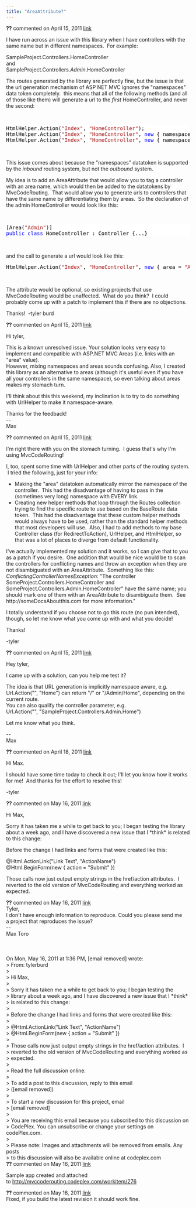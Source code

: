 ```yaml
---
title: "AreaAttribute?"
---
```

<div id="post598194" class="discussion-comment op">
   <div class="discussion-header"><b>??</b> commented on 
      <time datetime="2011-04-15T13:24:43.917-07:00" title="2011-04-15T13:24:43.917-07:00">April 15, 2011</time> <a href="#598194" class="post-link">link</a></div>
   <div class="discussion-message">
<p>I have run across an issue with this library when I have controllers with the same name but in different namespaces. &nbsp;For example:</p>
<p>SampleProject.Controllers.HomeController<br>
and<br>
SampleProject.Controllers.<em>Admin</em>.HomeController</p>
<p>The routes generated by the library are perfectly fine, but the issue is that the url generation mechanism of ASP NET MVC ignores the &quot;namespaces&quot; data token completely. &nbsp;this means that all of the following methods (and all of those like them) will
 generate a url to the <em>first</em> HomeController, and never the second:</p>
<p>&nbsp;</p>
<div style="color:black; background-color:white">
<pre>HtmlHelper.Action(<span style="color:#a31515">&quot;Index&quot;</span>, <span style="color:#a31515">&quot;HomeController&quot;</span>);
HtmlHelper.Action(<span style="color:#a31515">&quot;Index&quot;</span>, <span style="color:#a31515">&quot;HomeController&quot;</span>, <span style="color:blue">new</span> { namespaces = <span style="color:blue">new</span> [] {<span style="color:#a31515">&quot;SampleProject.Controllers.Admin&quot;</span>} });
HtmlHelper.Action(<span style="color:#a31515">&quot;Index&quot;</span>, <span style="color:#a31515">&quot;HomeController&quot;</span>, <span style="color:blue">new</span> { namespaces = <span style="color:blue">new</span> [] {<span style="color:#a31515">&quot;SampleProject.Controllers&quot;</span>} });
</pre>
</div>
<p>&nbsp;</p>
<p>This issue comes about because the &quot;namespaces&quot; datatoken is supported by the <em>
inbound</em>&nbsp;routing system, but not the <em>outbound</em>&nbsp;system.</p>
<p>My idea is to add an AreaAttribute that would allow you to tag a controller with an area name, which would then be added to the datatokens by MvcCodeRouting. &nbsp;That would allow you to generate urls to controllers that have the same name by differentiating
 them by areas. &nbsp;So the declaration of the admin HomeController would look like this:</p>
<p>&nbsp;</p>
<div style="color:black; background-color:white">
<pre>[Area(<span style="color:#a31515">&quot;Admin&quot;</span>)]
<span style="color:blue">public</span> <span style="color:blue">class</span> HomeController : Controller {...}
</pre>
</div>
<p>&nbsp;</p>
<p>and the call to generate a url would look like this:</p>
<p></p>
<div style="color:black; background-color:white">
<pre>HtmlHelper.Action(<span style="color:#a31515">&quot;Index&quot;</span>, <span style="color:#a31515">&quot;HomeController&quot;</span>, <span style="color:blue">new</span> { area = <span style="color:#a31515">&quot;Admin&quot;</span> });
</pre>
</div>
<p></p>
<p>&nbsp;</p>
<p>The attribute would be optional, so existing projects that use MvcCodeRouting would be&nbsp;unaffected. &nbsp;What do you think? &nbsp;I could probably come up with a patch to implement this if there are no objections.</p>
<p>Thanks! &nbsp;-tyler burd</p>
</div>
</div>
<div id="post598214" class="discussion-comment">
   <div class="discussion-header"><b>??</b> commented on 
      <time datetime="2011-04-15T14:04:15.803-07:00" title="2011-04-15T14:04:15.803-07:00">April 15, 2011</time> <a href="#598214" class="post-link">link</a></div>
   <div class="discussion-message"><p>Hi tyler,</p>
<p>This is a known unresolved issue. Your solution looks very easy to implement and compatible with ASP.NET MVC Areas (i.e. links with an "area" value).<br />However, mixing namespaces and areas sounds confusing. Also, I created this library as an alternative to areas (although it's useful even if you have all your controllers in the same namespace), so even talking about areas makes my stomach turn.</p>
<p>I'll think about this this weekend, my inclination is to try to do something with UrlHelper to make it namespace-aware.</p>
<p>Thanks for the feedback!<br />--<br />Max</p></div>
</div>
<div id="post598221" class="discussion-comment">
   <div class="discussion-header"><b>??</b> commented on 
      <time datetime="2011-04-15T14:18:12.273-07:00" title="2011-04-15T14:18:12.273-07:00">April 15, 2011</time> <a href="#598221" class="post-link">link</a></div>
   <div class="discussion-message"><p>I'm right there with you on the stomach turning. &nbsp;I guess that's why I'm using MvcCodeRouting!</p>
<p>I, too, spent some time with UrlHelper and other parts of the routing system. &nbsp;I tried the following, just for your info:</p>
<ul>
<li>Making the "area" datatoken automatically mirror the namespace of the controller. &nbsp;This had the disadvantage of having to pass in the (sometimes very long) namespace with EVERY link.</li>
<li>Creating new helper methods that loop through the Routes collection trying to find the specific route to use based on the BaseRoute data token. &nbsp;This had the disadvantage that these custom helper methods would always have to be used, rather than the standard helper methods that most developers will use. &nbsp;Also, I had to add methods to my base Controller class (for RedirectToAction), UrlHelper, and HtmlHelper, so that was a lot of places to diverge from default functionality.</li>
</ul>
<p>I've actually implemented my solution and it works, so I can give that to you as a patch if you desire. &nbsp;One addition that would be nice would be to scan the controllers for conflicting names and throw an exception when they are not disambiguated with an AreaAttribute. &nbsp;Something like this:<br /><em>ConflictingControllerNamesException</em>: "The controller SomeProject.Controllers.HomeController and SomeProject.Controllers.Admin.HomeController" have the same name; you should mark one of them with an AreaAttribute to disambiguate them. &nbsp;See http://someDocsAboutthis.com for more information."</p>
<p>I totally understand if you choose not to go this route (no pun intended), though, so let me know what you come up with and what you decide!</p>
<p>Thanks!</p>
<p>-tyler</p></div>
</div>
<div id="post598327" class="discussion-comment">
   <div class="discussion-header"><b>??</b> commented on 
      <time datetime="2011-04-15T23:29:06.153-07:00" title="2011-04-15T23:29:06.153-07:00">April 15, 2011</time> <a href="#598327" class="post-link">link</a></div>
   <div class="discussion-message"><p>Hey tyler,</p>
<p>I came up with a solution, can you help me test it?</p>
<p>The idea is that URL generation is implicitly namespace aware, e.g.&nbsp;<br />Url.Action("", "Home") can return "/" or "/Admin/Home", depending on the current route. <br />You can also qualify the controller parameter, e.g.&nbsp;<br />Url.Action("", "SampleProject.Controllers.Admin.Home")</p>
<p>Let me know what you think.</p>
<p>--<br />Max</p></div>
</div>
<div id="post599358" class="discussion-comment">
   <div class="discussion-header"><b>??</b> commented on 
      <time datetime="2011-04-18T13:49:19.313-07:00" title="2011-04-18T13:49:19.313-07:00">April 18, 2011</time> <a href="#599358" class="post-link">link</a></div>
   <div class="discussion-message"><p>Hi Max.</p>
<p>I should have some time today to check it out; I'll let you know how it works for me! &nbsp;And thanks for the effort to resolve this!</p>
<p>-tyler</p></div>
</div>
<div id="post613456" class="discussion-comment">
   <div class="discussion-header"><b>??</b> commented on 
      <time datetime="2011-05-16T10:36:23.757-07:00" title="2011-05-16T10:36:23.757-07:00">May 16, 2011</time> <a href="#613456" class="post-link">link</a></div>
   <div class="discussion-message"><p>Hi Max,</p>
<p>Sorry it has taken me a while to get back to you; I began testing the library about a week ago, and I have discovered a new issue that I *think* is related to this change:</p>
<p>Before the change I had links and forms that were created like this:</p>
<p>@Html.ActionLink("Link Text", "ActionName")<br />@Html.BeginForm(new { action = "Submit" })&nbsp;</p>
<p>Those calls now just output empty strings in the href/action attributes. &nbsp;I reverted to the old version of MvcCodeRouting and everything worked as expected.</p></div>
</div>
<div id="post613489" class="discussion-comment">
   <div class="discussion-header"><b>??</b> commented on 
      <time datetime="2011-05-16T11:38:59.93-07:00" title="2011-05-16T11:38:59.93-07:00">May 16, 2011</time> <a href="#613489" class="post-link">link</a></div>
   <div class="discussion-message">Tyler,<br>
I don't have enough information to reproduce. Could you please send me<br>
a project that reproduces the issue?<br>
--<br>
Max Toro<br>
<br>
<br>
<br>
On Mon, May 16, 2011 at 1:36 PM, [email removed] wrote:<br>
&gt; From: tylerburd<br>
&gt;<br>
&gt; Hi Max,<br>
&gt;<br>
&gt; Sorry it has taken me a while to get back to you; I began testing the<br>
&gt; library about a week ago, and I have discovered a new issue that I *think*<br>
&gt; is related to this change:<br>
&gt;<br>
&gt; Before the change I had links and forms that were created like this:<br>
&gt;<br>
&gt; @Html.ActionLink(&quot;Link Text&quot;, &quot;ActionName&quot;)<br>
&gt; @Html.BeginForm(new { action = &quot;Submit&quot; })<br>
&gt;<br>
&gt; Those calls now just output empty strings in the href/action attributes. &nbsp;I<br>
&gt; reverted to the old version of MvcCodeRouting and everything worked as<br>
&gt; expected.<br>
&gt;<br>
&gt; Read the full discussion online.<br>
&gt;<br>
&gt; To add a post to this discussion, reply to this email<br>
&gt; ([email removed])<br>
&gt;<br>
&gt; To start a new discussion for this project, email<br>
&gt; [email removed]<br>
&gt;<br>
&gt; You are receiving this email because you subscribed to this discussion on<br>
&gt; CodePlex. You can unsubscribe or change your settings on codePlex.com.<br>
&gt;<br>
&gt; Please note: Images and attachments will be removed from emails. Any posts<br>
&gt; to this discussion will also be available online at codeplex.com</div>
</div>
<div id="post613521" class="discussion-comment">
   <div class="discussion-header"><b>??</b> commented on 
      <time datetime="2011-05-16T12:40:06.177-07:00" title="2011-05-16T12:40:06.177-07:00">May 16, 2011</time> <a href="#613521" class="post-link">link</a></div>
   <div class="discussion-message"><p>Sample app created and attached to&nbsp;<a href="http://mvccoderouting.codeplex.com/workitem/276">http://mvccoderouting.codeplex.com/workitem/276</a></p></div>
</div>
<div id="post613618" class="discussion-comment">
   <div class="discussion-header"><b>??</b> commented on 
      <time datetime="2011-05-16T15:54:39.833-07:00" title="2011-05-16T15:54:39.833-07:00">May 16, 2011</time> <a href="#613618" class="post-link">link</a></div>
   <div class="discussion-message">Fixed, if you build the latest revision it should work fine.</div>
</div>